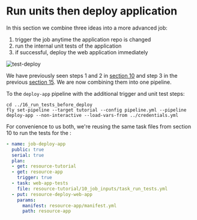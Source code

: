 # Run units then deploy application

In this section we combine three ideas into a more advanced job:

1. trigger the job anytime the application repo is changed
1. run the internal unit tests of the application
1. if successful, deploy the web application immediately

![test-deploy](http://cl.ly/283i2x2y0z2h/download/Image%202016-03-01%20at%2010.34.14%20am.png)

We have previously seen steps 1 and 2 in [section 10](https://github.com/starkandwayne/concourse-tutorial#10---using-resource-inputs-in-job-tasks) and step 3 in the previous [section 15](https://github.com/starkandwayne/concourse-tutorial/tree/master/15_deploy_cloudfoundry_app). We are now combining them into one pipeline.

To the `deploy-app` pipeline with the additional trigger and unit test steps:

```
cd ../16_run_tests_before_deploy
fly set-pipeline --target tutorial --config pipeline.yml --pipeline deploy-app --non-interactive --load-vars-from ../credentials.yml
```

For convenience to us both, we're reusing the same task files from section 10 to run the tests for the :

```yaml
- name: job-deploy-app
  public: true
  serial: true
  plan:
  - get: resource-tutorial
  - get: resource-app
    trigger: true
  - task: web-app-tests
    file: resource-tutorial/10_job_inputs/task_run_tests.yml
  - put: resource-deploy-web-app
    params:
      manifest: resource-app/manifest.yml
      path: resource-app
```

